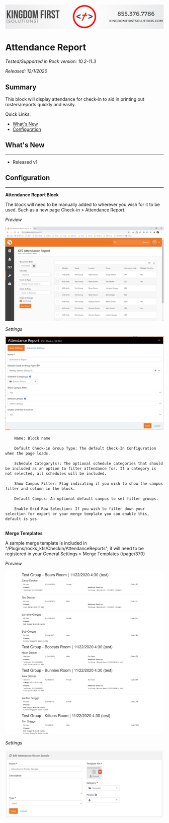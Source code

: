 ![Kingdom First Solutions](../.screenshots/KFSBanner.jpg)

# Attendance Report

*Tested/Supported in Rock version: 10.2-11.3*  

*Released: 12/1/2020*  

## Summary

This block will display attendance for check-in to aid in printing out rosters/reports quickly and easily.

Quick Links:
- [What's New](#whats-new)
- [Configuration](#configuration)

## What's New
---
- Released v1

## Configuration
---

**Attendance Report Block**

The block will need to be manually added to wherever you wish for it to be used. Such as a new page Check-in > Attendance Report.

*Preview*

![](../.screenshots/AttendanceReport/AttendanceReport_Block.png)

*Settings*

![](../.screenshots/AttendanceReport/AttendanceReport_BlockSettings.png)

```
    Name: Block name

    Default Check-in Group Type: The default Check-In Configuration when the page loads.

    Schedule Category(s): The optional schedule categories that should be included as an option to filter attendance for. If a category is not selected, all schedules will be included.

    Show Campus Filter: Flag indicating if you wish to show the campus filter and column in the block.
   
    Default Campus: An optional default campus to set filter groups.
   
    Enable Grid Row Selection: If you wish to filter down your selection for export or your merge template you can enable this, default is yes.
    
```

**Merge Templates**

A sample merge template is included in "/Plugins/rocks_kfs/Checkin/AttendanceReports", it will need to be registered in your General Settings > Merge Templates (/page/370)

*Preview*

![](../.screenshots/AttendanceReport/AttendanceReport_MergeTemplate.png)

*Settings*

![](../.screenshots/AttendanceReport/AttendanceReport_EditMergeTemplate.png)





